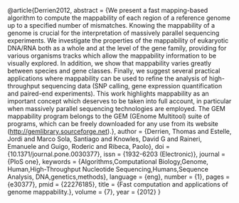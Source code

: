 @article{Derrien2012, abstract = {We present a fast mapping-based
algorithm to compute the mappability of each region of a reference
genome up to a specified number of mismatches. Knowing the mappability
of a genome is crucial for the interpretation of massively parallel
sequencing experiments. We investigate the properties of the mappability
of eukaryotic DNA/RNA both as a whole and at the level of the gene
family, providing for various organisms tracks which allow the
mappability information to be visually explored. In addition, we show
that mappability varies greatly between species and gene classes.
Finally, we suggest several practical applications where mappability can
be used to refine the analysis of high-throughput sequencing data (SNP
calling, gene expression quantification and paired-end experiments).
This work highlights mappability as an important concept which deserves
to be taken into full account, in particular when massively parallel
sequencing technologies are employed. The GEM mappability program
belongs to the GEM (GEnome Multitool) suite of programs, which can be
freely downloaded for any use from its website
(http://gemlibrary.sourceforge.net).}, author = {Derrien, Thomas and
Estelle, Jordi and Marco Sola, Santiago and Knowles, David G and
Raineri, Emanuele and Guigo, Roderic and Ribeca, Paolo}, doi =
{10.1371/journal.pone.0030377}, issn = {1932-6203 (Electronic)}, journal
= {PloS one}, keywords = {Algorithms,Computational Biology,Genome,
Human,High-Throughput Nucleotide Sequencing,Humans,Sequence Analysis,
DNA,genetics,methods}, language = {eng}, number = {1}, pages = {e30377},
pmid = {22276185}, title = {Fast computation and applications of genome
mappability.}, volume = {7}, year = {2012} }
